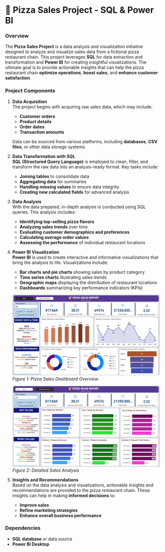 # 🍕 Pizza Sales Project - SQL & Power BI

### **Overview**
The **Pizza Sales Project** is a data analysis and visualization initiative designed to analyze and visualize sales data from a fictional pizza restaurant chain. This project leverages **SQL** for data extraction and transformation and **Power BI** for creating insightful visualizations. The ultimate goal is to provide actionable insights that can help the pizza restaurant chain **optimize operations**, **boost sales**, and **enhance customer satisfaction**.

### **Project Components**

1. **Data Acquisition**  
   The project begins with acquiring raw sales data, which may include:
   - **Customer orders**
   - **Product details**
   - **Order dates**
   - **Transaction amounts**

   Data can be sourced from various platforms, including **databases**, **CSV files**, or other data storage systems.

2. **Data Transformation with SQL**  
   **SQL (Structured Query Language)** is employed to clean, filter, and transform the raw data into an analysis-ready format. Key tasks include:
   - **Joining tables** to consolidate data
   - **Aggregating data** for summaries
   - **Handling missing values** to ensure data integrity
   - **Creating new calculated fields** for advanced analysis

3. **Data Analysis**  
   With the data prepared, in-depth analysis is conducted using SQL queries. This analysis includes:
   - **Identifying top-selling pizza flavors**
   - **Analyzing sales trends** over time
   - **Evaluating customer demographics and preferences**
   - **Calculating average order values**
   - **Assessing the performance** of individual restaurant locations

4. **Power BI Visualization**  
   **Power BI** is used to create interactive and informative visualizations that bring the analysis to life. Visualizations include:
   - **Bar charts and pie charts** showing sales by product category
   - **Time series charts** illustrating sales trends
   - **Geographic maps** displaying the distribution of restaurant locations
   - **Dashboards** summarizing key performance indicators (KPIs)

   ![Pizza Sales Dashboard](PizzaSalesDashboard.jpeg)
   *Figure 1: Pizza Sales Dashboard Overview*

   ![Pizza Sales Dashboard 2](PizzaSalesDashboard2.jpeg)
   *Figure 2: Detailed Sales Analysis*

5. **Insights and Recommendations**  
   Based on the data analysis and visualizations, actionable insights and recommendations are provided to the pizza restaurant chain. These insights can help in making **informed decisions** to:
   - **Improve sales**
   - **Refine marketing strategies**
   - **Enhance overall business performance**

### **Dependencies**
- **SQL database** or data source
- **Power BI Desktop**
